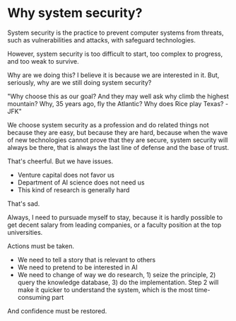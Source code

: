 # Why system security?

System security is the practice to prevent computer systems from threats, such
as vulnerabilities and attacks, with safeguard technologies.

However, system security is too difficult to start, too complex to progress, and
too weak to survive.

Why are we doing this? I believe it is because we are interested in it. But,
seriously, why are we still doing system security?

"Why choose this as our goal? And they may well ask why climb the highest
mountain? Why, 35 years ago, fly the Atlantic? Why does Rice play Texas? -JFK"

We choose system security as a profession and do related things not because they
are easy, but because they are hard, because when the wave of new technologies
cannot prove that they are secure, system security will always be there, that is
always the last line of defense and the base of trust.

That's cheerful. But we have issues.

- Venture capital does not favor us
- Department of AI science does not need us
- This kind of research is generally hard

That's sad.

Always, I need to pursuade myself to stay, because it is hardly possible to get
decent salary from leading companies, or a faculty position at the top
universities.

Actions must be taken.

- We need to tell a story that is relevant to others
- We need to pretend to be interested in AI
- We need to change of way we do research, 1) seize the principle, 2) query the
  knowledge database, 3) do the implementation. Step 2 will make it quicker to
  understand the system, which is the most time-consuming part

And confidence must be restored.
